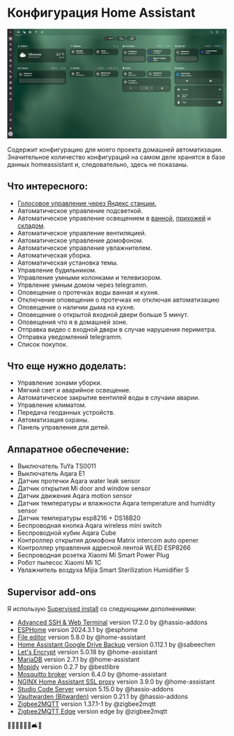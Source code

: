 # Конфигурация Home Assistant 

![Home Assistant](https://github.com/alexfrydr/home_assistant_config/blob/master/screen1.JPG)

Содержит конфигурацию для моего проекта домашней автоматизации. Значительное количество конфигураций на самом деле хранятся
в базе данных homeassistant и, следовательно, здесь не показаны.

## Что интересного:
- [Голосовое управление через Яндекс станции.](https://github.com/dext0r/yandex_smart_home)
- Автоматическое управление подсветкой.
- Автоматическое управление освещением в [ванной](https://github.com/alexfrydr/home_assistant_config/blob/master/includes/automation/005_bathroom.yaml), [прихожей](https://github.com/alexfrydr/home_assistant_config/blob/master/includes/automation/007_Light_hallway.yaml) и [складом](https://github.com/alexfrydr/home_assistant_config/blob/master/includes/automation/034_stock_light.yaml). 
- Автоматическое управление вентиляцией.
- Автоматическое управление домофоном.
- Автоматическое управление увлажнителем.
- Автоматическая уборка.
- Автоматическая установка темы.
- Управление будильником.
- Управление умными колонками и телевизором.
- Упрвление умным домом через telegramm.
- Оповещение о протечках воды ванная и кухня.
- Отключение оповещения о протечках не отключая автоматизацию 
- Оповещение о наличии дыма на кухне.
- Оповещение о открытой входной двери больше 5 минут.
- Оповещения что я в домашней зоне.
- Отправка видео с входной двери в случае нарушения периметра.
- Отправка уведомлений telegramm.
- Список покупок.

## Что еще нужно доделать:
- Управление зонами уборки.
- Мягкий свет и аварийное освещение.
- Автоматическое закрытие вентилей воды в случаии аварии.
- Управление климатом.
- Передача геоданных устройств.
- Автоматизация охраны.
- Панель управления для детей.

## Аппаратное обеспечение:
- Выключатель TuYa TS0011
- Выключатель Aqara E1
- Датчик протечки Aqara water leak sensor
- Датчик открытия Mi door and window sensor
- Датчик движения Aqara motion sensor
- Датчик температуры и влажности Aqara temperature and humidity sensor
- Датчик температуры esp8216 + DS18B20
- Беспроводная кнопка Aqara wireless mini switch
- Беспроводной кубик Aqara Cube 
- Контроллер открытия  домофона Matrix intercom auto opener
- Контроллер управления адресной лентой WLED ESP8266
- Беспроводная розетка Xiaomi Mi Smart Power Plug
- Робот пылесос Xiaomi Mi 1C
- Увлажнитель воздуха Mijia Smart Sterilization Humidifier S

## Supervisor add-ons

Я использую [Supervised install](https://www.home-assistant.io/getting-started/) со следующими дополнениями:

- [Advanced SSH & Web Terminal](https://github.com/hassio-addons/addon-ssh) version 17.2.0 by @hassio-addons
- [ESPHome](https://github.com/esphome/) version 2024.3.1 by @esphome
- [File editor](https://github.com/home-assistant/addons/tree/master/configurator) version 5.8.0 by @home-assistant
- [Home Assistant Google Drive Backup](https://github.com/sabeechen/hassio-google-drive-backup) version 0.112.1 by @sabeechen
- [Let's Encrypt](https://github.com/home-assistant/addons/tree/master/letsencrypt) version 5.0.18 by @home-assistant
- [MariaDB](https://github.com/home-assistant/addons/tree/master/mariadb) version 2.7.1 by @home-assistant
- [Mopidy](https://github.com/bestlibre/hassio-addons/tree/master/mopidy) version 0.2.7 by @bestlibre
- [Mosquitto broker](https://github.com/home-assistant/addons/tree/master/mosquitto) version 6.4.0 by @home-assistant
- [NGINX Home Assistant SSL proxy](https://github.com/home-assistant/addons/tree/master/nginx_proxy) version 3.9.0 by @home-assistant
- [Studio Code Server](https://github.com/hassio-addons/addon-vscode) version 5.15.0 by @hassio-addons
- [Vaultwarden (Bitwarden)](https://github.com/hassio-addons/addon-bitwarden) version 0.21.1 by @hassio-addons
- [Zigbee2MQTT](https://github.com/zigbee2mqtt/hassio-zigbee2mqtt/tree/master/zigbee2mqtt) version 1.37.1-1 by @zigbee2mqtt
- [Zigbee2MQTT Edge](https://github.com/zigbee2mqtt/hassio-zigbee2mqtt/tree/master/zigbee2mqtt-edge) version edge by @zigbee2mqtt

🏡🔧📱💡🚪🚿🛋️🔌
